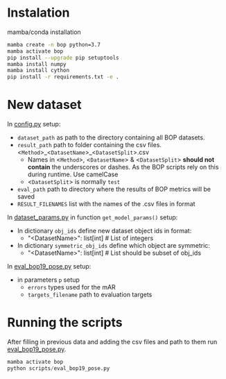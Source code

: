 # Instalation
mamba/conda installation
```sh
mamba create -n bop python=3.7
mamba activate bop
pip install --upgrade pip setuptools
mamba install numpy
mamba install cython
pip install -r requirements.txt -e .
```

# New dataset
In [config.py](bop_toolkit_lib/config.py) setup:
- `dataset_path`  as path to the directory containing all BOP datasets.
- `result_path` path to folder containing the csv files.
\<`Method`>\_\<`DatasetName`>\_\<`DatasetSplit`>.csv
  - Names in \<`Method`>, <`DatasetName`> & <`DatasetSplit`> **should not contain** the underscores or dashes. As the BOP scripts rely on this during runtime. Use camelCase
  - <`DatasetSplit`> is normally `test`
- `eval_path` path to directory where the results of BOP metrics will be saved
- `RESULT_FILENAMES` list with the names of the .csv files in format 

In [dataset_params.py](bop_toolkit_lib/dataset_params.py) in function `get_model_params()` setup:
- In dictionary `obj_ids` define new dataset object ids in format:
  - "\<DatasetName>": list[int] # List of integers
- In dictionary `symmetric_obj_ids` define which object are symmetric:
  - "\<DatasetName>": list[int] # List should be subset of obj_ids


In [eval_bop19_pose.py](scripts/eval_bop19_pose.py) setup:
- in parameters `p` setup
  - `errors` types used for the mAR 
  - `targets_filename` path to evaluation targets

# Running the scripts
After filling in previous data and adding  the csv files and path to them run [eval_bop19_pose.py](scripts/eval_bop19_pose.py).

```python
mamba activate bop
python scripts/eval_bop19_pose.py 
```